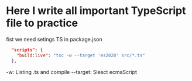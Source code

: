 # Here I write all important TypeScript file to practice

fist we need setings TS in package.json

```json
  "scripts": {
    "build:live": "tsc -w --target 'es2020' src/*.ts"
  },
```

-w: Listing .ts and compile
--target: Slesct ecmaScript